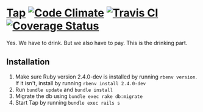 # [Tap](https://zeus.ugent.be/tap) [![Code Climate](https://codeclimate.com/github/ZeusWPI/Tap/badges/gpa.svg)](https://codeclimate.com/github/ZeusWPI/Tap) [![Travis CI](https://travis-ci.org/ZeusWPI/Tap.svg)](https://travis-ci.org/ZeusWPI/Tap) [![Coverage Status](https://coveralls.io/repos/ZeusWPI/Tap/badge.svg?branch=master&service=github)](https://coveralls.io/github/ZeusWPI/Tap?branch=master)

Yes. We have to drink. But we also have to pay. This is the drinking part.

## Installation
1. Make sure Ruby version 2.4.0-dev is installed by running `rbenv version`. If it isn't, install by running `rbenv install 2.4.0-dev`
2. Run `bundle update` and `bundle install`
3. Migrate the db using `bundle exec rake db:migrate`
4. Start Tap by running `bundle exec rails s`
